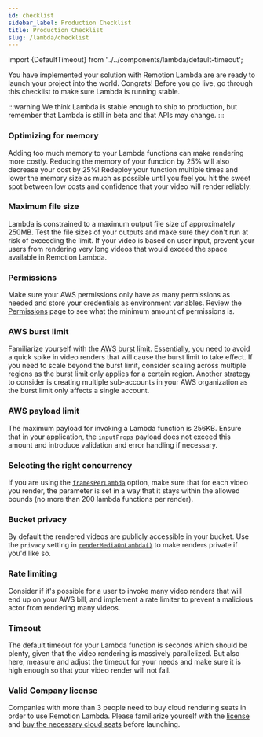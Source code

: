 ```yaml
---
id: checklist
sidebar_label: Production Checklist
title: Production Checklist
slug: /lambda/checklist
---
```


import {DefaultTimeout} from '../../components/lambda/default-timeout';

You have implemented your solution with Remotion Lambda are are ready to launch your project into the world. Congrats!
Before you go live, go through this checklist to make sure Lambda is running stable.

:::warning
We think Lambda is stable enough to ship to production, but remember that Lambda is still in beta and that APIs may change.
:::

### Optimizing for memory

Adding too much memory to your Lambda functions can make rendering more costly. Reducing the memory of your function by 25% will also decrease your cost by 25%! Redeploy your function multiple times and lower the memory size as much as possible until you feel you hit the sweet spot between low costs and confidence that your video will render reliably.

### Maximum file size

Lambda is constrained to a maximum output file size of approximately 250MB. Test the file sizes of your outputs and make sure they don't run at risk of exceeding the limit.
If your video is based on user input, prevent your users from rendering very long videos that would exceed the space available in Remotion Lambda.

### Permissions

Make sure your AWS permissions only have as many permissions as needed and store your credentials as environment variables. Review the [Permissions](/docs/lambda/permissions) page to see what the minimum amount of permissions is.

### AWS burst limit

Familiarize yourself with the [AWS burst limit](https://docs.aws.amazon.com/lambda/latest/dg/invocation-scaling.html). Essentially, you need to avoid a quick spike in video renders that will cause the burst limit to take effect. If you need to scale beyond the burst limit, consider scaling across multiple regions as the burst limit only applies for a certain region. Another strategy to consider is creating multiple sub-accounts in your AWS organization as the burst limit only affects a single account.

### AWS payload limit

The maximum payload for invoking a Lambda function is 256KB. Ensure that in your application, the `inputProps` payload does not exceed this amount and introduce validation and error handling if necessary.

### Selecting the right concurrency

If you are using the [`framesPerLambda`](/docs/lambda/rendermediaonlambda#framesperlambda) option, make sure that for each video you render, the parameter is set in a way that it stays within the allowed bounds (no more than 200 lambda functions per render).

### Bucket privacy

By default the rendered videos are publicly accessible in your bucket. Use the `privacy` setting in [`renderMediaOnLambda()`](/docs/lambda/rendermediaonlambda) to make renders private if you'd like so.

### Rate limiting

Consider if it's possible for a user to invoke many video renders that will end up on your AWS bill, and implement a rate limiter to prevent a malicious actor from rendering many videos.

### Timeout

The default timeout for your Lambda function is <DefaultTimeout /> seconds which should be plenty, given that the video rendering is massively parallelized. But also here, measure and adjust the timeout for your needs and make sure it is high enough so that your video render will not fail.

### Valid Company license

Companies with more than 3 people need to buy cloud rendering seats in order to use Remotion Lambda. Please familiarize yourself with the [license](https://github.com/remotion-dev/remotion/blob/main/LICENSE.md) and [buy the necessary cloud seats](https://companies.remotion.dev/) before launching.
